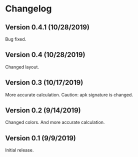 # Changelog
## Version 0.4.1 (10/28/2019)
Bug fixed.
## Version 0.4 (10/28/2019)
Changed layout.
## Version 0.3 (10/17/2019)
More accurate calculation. Caution: apk signature is changed.
## Version 0.2 (9/14/2019)
Changed colors. And more accurate calculation.
## Version 0.1 (9/9/2019)
Initial release.
